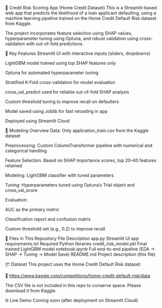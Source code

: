 🧠 Credit Risk Scoring App (Home Credit Dataset)
This is a Streamlit-based web app that predicts the likelihood of a loan applicant defaulting, using a machine learning pipeline trained on the Home Credit Default Risk dataset from Kaggle.

The project incorporates feature selection using SHAP values, hyperparameter tuning using Optuna, and robust validation using cross-validation with out-of-fold predictions.

🚀 Key Features
Streamlit UI with interactive inputs (sliders, dropdowns)

LightGBM model trained using top SHAP features only

Optuna for automated hyperparameter tuning

Stratified K-Fold cross-validation for model evaluation

cross_val_predict used for reliable out-of-fold SHAP analysis

Custom threshold tuning to improve recall on defaulters

Model saved using Joblib for fast reloading in app

Deployed using Streamlit Cloud

🧪 Modeling Overview
Data: Only application_train.csv from the Kaggle dataset

Preprocessing: Custom ColumnTransformer pipeline with numerical and categorical handling

Feature Selection: Based on SHAP importance scores, top 20–40 features retained

Modeling: LightGBM classifier with tuned parameters

Tuning: Hyperparameters tuned using Optuna’s Trial object and cross_val_score

Evaluation:

AUC as the primary metric

Classification report and confusion matrix

Custom threshold set (e.g., 0.2) to improve recall

📁 Files in This Repository
File	Description
app.py	Streamlit UI app
requirements.txt	Required Python libraries
credit_risk_model.pkl	Final trained LightGBM model
notebook.ipynb	Full end-to-end pipeline (EDA → SHAP → Tuning → Model Save)
README.md	Project description (this file)

📦 Dataset
This project uses the Home Credit Default Risk dataset:

🔗 https://www.kaggle.com/competitions/home-credit-default-risk/data

The CSV file is not included in this repo to conserve space. Please download it from Kaggle.

🌐 Live Demo
Coming soon (after deployment on Streamlit Cloud)
